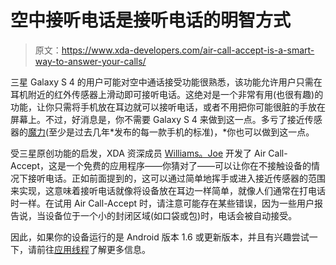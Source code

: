 # 空中接听电话是接听电话的明智方式

> 原文：<https://www.xda-developers.com/air-call-accept-is-a-smart-way-to-answer-your-calls/>

三星 Galaxy S 4 的用户可能对空中通话接受功能很熟悉，该功能允许用户只需在耳机附近的红外传感器上滑动即可接听电话。这绝对是一个非常有用(也很有趣)的功能，让你只需将手机放在耳边就可以接听电话，或者不用把你可能很脏的手放在屏幕上。不过，好消息是，你不需要 Galaxy S 4 来做到这一点。多亏了接近传感器的[魔力](http://forum.xda-developers.com/forumdisplay.php?f=2162)(至少是过去几年*发布的每一款手机的标准)，*你也可以做到这一点。

受三星原创功能的启发，XDA 资深成员 [Williams。Joe](http://forum.xda-developers.com/member.php?u=4847952) 开发了 Air Call-Accept，这是一个免费的应用程序——你猜对了——可以让你在不接触设备的情况下接听电话。正如前面提到的，这可以通过简单地挥手或进入接近传感器的范围来实现，这意味着接听电话就像将设备放在耳边一样简单，就像人们通常在打电话时一样。在试用 Air Call-Accept 时，请注意可能存在某些错误，因为一些用户报告说，当设备位于一个小的封闭区域(如口袋或包)时，电话会被自动接受。

因此，如果你的设备运行的是 Android 版本 1.6 或更新版本，并且有兴趣尝试一下，请前往[应用线程](http://forum.xda-developers.com/showthread.php?t=2369693)了解更多信息。